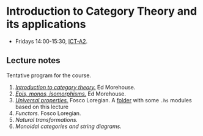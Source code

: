 # Introduction to Category Theory and its applications

-   Fridays 14:00-15:30, [ICT-A2](https://goo.gl/maps/eXAW7u9dy3bHyxdE7).

## Lecture notes

Tentative program for the course.

1.  [_Introduction to category theory._](./CategoryTheory/week1/lecture1.pdf) Ed Morehouse.
2.  [_Epis, monos, isomorphisms._](./CategoryTheory/week2/lecture2.pdf) Ed Morehouse.
3.  [_Universal properties._](./CategoryTheory/week3/week3.pdf) Fosco Loregian.
    A [folder](https://github.com/TallCats/CategoryTheory/tree/master/week3/hs) with some `.hs` modules based on this lecture
4.  _Functors._ Fosco Loregian.
5.  _Natural transformations._
6.  _Monoidal categories and string diagrams._
